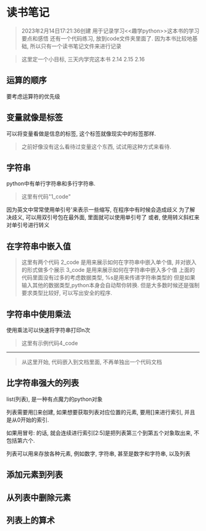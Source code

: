 # 读书笔记
> 2023年2月14日17:21:36创建
> 用于记录学习<<趣学python>>这本书的学习要点和感悟
> 还有一个代码练习, 放到code文件夹里面了.
> 因为本书比较地基础, 所以只有一个读书笔记文件来进行记录

> 这里定一个小目标, 三天内学完这本书
> 2.14 
> 2.15
> 2.16
## 运算的顺序
要考虑运算符的优先级

## 变量就像是标签
可以将变量看做是信息的标签, 这个标签就像现实中的标签那样.
> 之前好像没有这么看待过变量这个东西, 试试用这种方式来看待.

## 字符串
python中有单行字符串和多行字符串.
> 这里有代码"1_code"

因为英文中常常使用单引号'来表示一些缩写, 在程序中有时候会造成歧义
为了解决歧义, 可以用双引号包在最外面, 里面就可以使用单引号了
或者, 使用转义斜杠来对单引号进行转义

## 在字符串中嵌入值
> 这里有两个代码
> 2_code 是用来展示如何在字符串中嵌入单个值, 并对嵌入的形式做多个展示
> 3_code 是用来展示如何在字符串中嵌入多个值
上面的代码里面没有过多的考虑数据类型, %s是用来传递字符串类型的
但是如果输入其他的数据类型,python本身会自动帮你转换.
但是大多数时候还是强制要求类型比较好, 可以写出安全的程序.

## 字符串中使用乘法
使用乘法可以快速将字符串打印n次
> 这里有示例代码4_code
---
> 从这里开始, 代码嵌入到文档里面, 不再单独出一个代码文档


## 比字符串强大的列表
list(列表), 是一种有点魔力的python对象

列表需要用[]来创建, 如果想要获取列表对应位置的元素, 要用[]来进行索引, 并且是从0开始的索引.

如果用冒号: 的话, 就会连续进行索引[2:5]是把列表第三个到第五个对象取出来, 不包括第六个.

列表可以用来存放各种元素, 例如数字, 字符串, 甚至是数字和字符串, 以及列表


## 添加元素到列表
## 从列表中删除元素

## 列表上的算术



